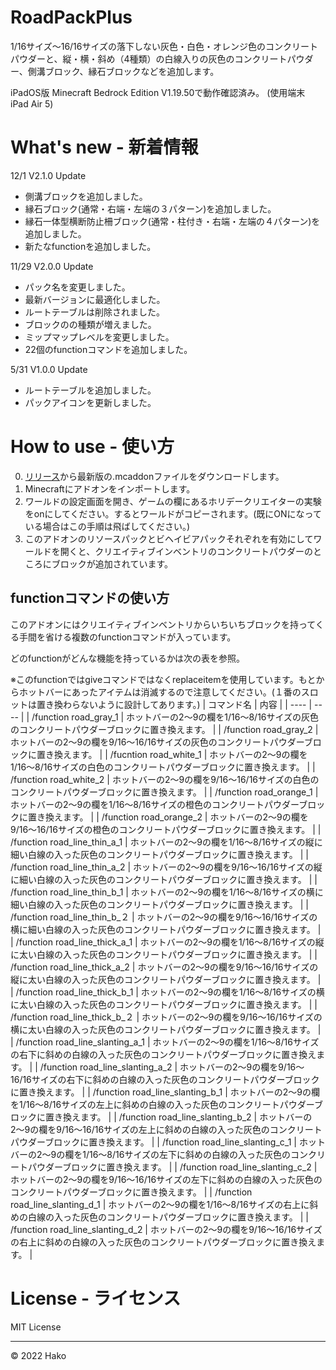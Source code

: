 # RoadPackPlus
1/16サイズ〜16/16サイズの落下しない灰色・白色・オレンジ色のコンクリートパウダーと、縦・横・斜め（4種類）の白線入りの灰色のコンクリートパウダー、側溝ブロック、縁石ブロックなどを追加します。

iPadOS版 Minecraft Bedrock Edition V1.19.50で動作確認済み。
(使用端末 iPad Air 5)

# What's new - 新着情報
12/1 V2.1.0 Update
- 側溝ブロックを追加しました。
- 縁石ブロック(通常・右端・左端の３パターン)を追加しました。
- 縁石一体型横断防止柵ブロック(通常・柱付き・右端・左端の４パターン)を追加しました。
- 新たなfunctionを追加しました。

11/29 V2.0.0 Update
- パック名を変更しました。
- 最新バージョンに最適化しました。
- ルートテーブルは削除されました。
- ブロックのの種類が増えました。
- ミップマップレベルを変更しました。
- 22個のfunctionコマンドを追加しました。

5/31 V1.0.0 Update 
- ルートテーブルを追加しました。
- パックアイコンを更新しました。

# How to use - 使い方
0. [リリース](https://github.com/HakoMC/RoadPackPlus/releases)から最新版の.mcaddonファイルをダウンロードします。
1. Minecraftにアドオンをインポートします。
2. ワールドの設定画面を開き、ゲームの欄にあるホリデークリエイターの実験をonにしてください。するとワールドがコピーされます。(既にONになっている場合はこの手順は飛ばしてください。)
3. このアドオンのリソースパックとビヘイビアパックそれぞれを有効にしてワールドを開くと、クリエイティブインベントリのコンクリートパウダーのところにブロックが追加されています。

## functionコマンドの使い方
このアドオンにはクリエイティブインベントリからいちいちブロックを持ってくる手間を省ける複数のfunctionコマンドが入っています。

どのfunctionがどんな機能を持っているかは次の表を参照。

※このfunctionではgiveコマンドではなくreplaceitemを使用しています。もとからホットバーにあったアイテムは消滅するので注意してください。(１番のスロットは置き換わらないように設計してあります。)
| コマンド名 | 内容 |
| ---- | ---- |
| /function road_gray_1 | ホットバーの2〜9の欄を1/16〜8/16サイズの灰色のコンクリートパウダーブロックに置き換えます。 |
| /function road_gray_2 | ホットバーの2〜9の欄を9/16〜16/16サイズの灰色のコンクリートパウダーブロックに置き換えます。 |
| /fucntion road_white_1 | ホットバーの2〜9の欄を1/16〜8/16サイズの白色のコンクリートパウダーブロックに置き換えます。 |
| /function road_white_2 | ホットバーの2〜9の欄を9/16〜16/16サイズの白色のコンクリートパウダーブロックに置き換えます。 |
| /function road_orange_1 | ホットバーの2〜9の欄を1/16〜8/16サイズの橙色のコンクリートパウダーブロックに置き換えます。 |
| /function road_orange_2 | ホットバーの2〜9の欄を9/16〜16/16サイズの橙色のコンクリートパウダーブロックに置き換えます。 |
| /function road_line_thin_a_1 | ホットバーの2〜9の欄を1/16〜8/16サイズの縦に細い白線の入った灰色のコンクリートパウダーブロックに置き換えます。 |
| /function road_line_thin_a_2 | ホットバーの2〜9の欄を9/16〜16/16サイズの縦に細い白線の入った灰色のコンクリートパウダーブロックに置き換えます。 |
| /function road_line_thin_b_1 | ホットバーの2〜9の欄を1/16〜8/16サイズの横に細い白線の入った灰色のコンクリートパウダーブロックに置き換えます。 |
| /function road_line_thin_b_２ | ホットバーの2〜9の欄を9/16〜16/16サイズの横に細い白線の入った灰色のコンクリートパウダーブロックに置き換えます。 |
| /function road_line_thick_a_1 | ホットバーの2〜9の欄を1/16〜8/16サイズの縦に太い白線の入った灰色のコンクリートパウダーブロックに置き換えます。 |
| /function road_line_thick_a_2 | ホットバーの2〜9の欄を9/16〜16/16サイズの縦に太い白線の入った灰色のコンクリートパウダーブロックに置き換えます。 |
| /function road_line_thick_b_1 | ホットバーの2〜9の欄を1/16〜8/16サイズの横に太い白線の入った灰色のコンクリートパウダーブロックに置き換えます。 |
| /function road_line_thick_b_２ | ホットバーの2〜9の欄を9/16〜16/16サイズの横に太い白線の入った灰色のコンクリートパウダーブロックに置き換えます。 |
| /function road_line_slanting_a_1 | ホットバーの2〜9の欄を1/16〜8/16サイズの右下に斜めの白線の入った灰色のコンクリートパウダーブロックに置き換えます。 |
| /function road_line_slanting_a_2 | ホットバーの2〜9の欄を9/16〜16/16サイズの右下に斜めの白線の入った灰色のコンクリートパウダーブロックに置き換えます。 |
| /function road_line_slanting_b_1 | ホットバーの2〜9の欄を1/16〜8/16サイズの左上に斜めの白線の入った灰色のコンクリートパウダーブロックに置き換えます。 |
| /function road_line_slanting_b_2 | ホットバーの2〜9の欄を9/16〜16/16サイズの左上に斜めの白線の入った灰色のコンクリートパウダーブロックに置き換えます。 |
| /function road_line_slanting_c_1 | ホットバーの2〜9の欄を1/16〜8/16サイズの左下に斜めの白線の入った灰色のコンクリートパウダーブロックに置き換えます。 |
| /function road_line_slanting_c_2 | ホットバーの2〜9の欄を9/16〜16/16サイズの左下に斜めの白線の入った灰色のコンクリートパウダーブロックに置き換えます。 |
| /function road_line_slanting_d_1 | ホットバーの2〜9の欄を1/16〜8/16サイズの右上に斜めの白線の入った灰色のコンクリートパウダーブロックに置き換えます。 |
| /function road_line_slanting_d_2 | ホットバーの2〜9の欄を9/16〜16/16サイズの右上に斜めの白線の入った灰色のコンクリートパウダーブロックに置き換えます。 |

# License - ライセンス
MIT License

---
© 2022 Hako